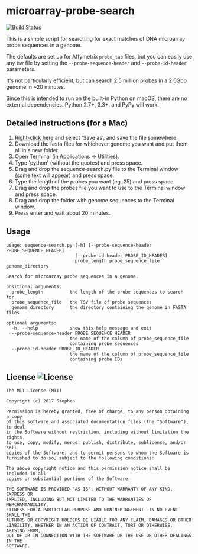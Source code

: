 # microarray-probe-search

[![Build Status](https://travis-ci.org/stephensolis/microarray-probe-search.svg?branch=master)](https://travis-ci.org/stephensolis/microarray-probe-search)

This is a simple script for searching for exact matches of DNA microarray probe sequences in a genome.

The defaults are set up for Affymetrix `probe_tab` files, but you can easily use any tsv file by setting the `--probe-sequence-header` and `--probe-id-header` parameters.

It's not particularly efficient, but can search 2.5 million probes in a 2.6Gbp genome in ~20 minutes.

Since this is intended to run on the built-in Python on macOS, there are no external dependencies. Python 2.7+, 3.3+, and PyPy will work.

## Detailed instructions (for a Mac)

1. [Right-click here](https://raw.githubusercontent.com/stephensolis/microarray-probe-search/master/sequence-search.py) and select 'Save as', and save the file somewhere.
2. Download the fasta files for whichever genome you want and put them all in a new folder.
3. Open Terminal (in Applications -> Utilities).
4. Type 'python' (without the quotes) and press space.
5. Drag and drop the sequence-search.py file to the Terminal window (some text will appear) and press space.
6. Type the length of the probes you want (eg. 25) and press space.
7. Drag and drop the probes file you want to use to the Terminal window and press space.
8. Drag and drop the folder with genome sequences to the Terminal window.
9. Press enter and wait about 20 minutes.

## Usage

    usage: sequence-search.py [-h] [--probe-sequence-header PROBE_SEQUENCE_HEADER]
                              [--probe-id-header PROBE_ID_HEADER]
                              probe_length probe_sequence_file genome_directory

    Search for microarray probe sequences in a genome.

    positional arguments:
      probe_length          the length of the probe sequences to search for
      probe_sequence_file   the TSV file of probe sequences
      genome_directory      the directory containing the genome in FASTA files

    optional arguments:
      -h, --help            show this help message and exit
      --probe-sequence-header PROBE_SEQUENCE_HEADER
                            the name of the column of probe_sequence_file
                            containing probe sequences
      --probe-id-header PROBE_ID_HEADER
                            the name of the column of probe_sequence_file
                            containing probe IDs

## License ![License](http://img.shields.io/:license-mit-blue.svg)

    The MIT License (MIT)

    Copyright (c) 2017 Stephen

    Permission is hereby granted, free of charge, to any person obtaining a copy
    of this software and associated documentation files (the "Software"), to deal
    in the Software without restriction, including without limitation the rights
    to use, copy, modify, merge, publish, distribute, sublicense, and/or sell
    copies of the Software, and to permit persons to whom the Software is
    furnished to do so, subject to the following conditions:

    The above copyright notice and this permission notice shall be included in all
    copies or substantial portions of the Software.

    THE SOFTWARE IS PROVIDED "AS IS", WITHOUT WARRANTY OF ANY KIND, EXPRESS OR
    IMPLIED, INCLUDING BUT NOT LIMITED TO THE WARRANTIES OF MERCHANTABILITY,
    FITNESS FOR A PARTICULAR PURPOSE AND NONINFRINGEMENT. IN NO EVENT SHALL THE
    AUTHORS OR COPYRIGHT HOLDERS BE LIABLE FOR ANY CLAIM, DAMAGES OR OTHER
    LIABILITY, WHETHER IN AN ACTION OF CONTRACT, TORT OR OTHERWISE, ARISING FROM,
    OUT OF OR IN CONNECTION WITH THE SOFTWARE OR THE USE OR OTHER DEALINGS IN THE
    SOFTWARE.
